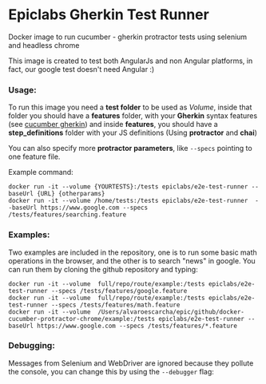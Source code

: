# Epiclabs Gherkin Test Runner
Docker image to run cucumber - gherkin protractor tests using selenium and headless chrome

This image is created to test both AngularJs and non Angular platforms, in fact, our google test doesn't need Angular :)

### Usage:

To run this image you need a **test folder** to be used as *Volume*, inside that folder you should have a **features** folder, with your **Gherkin** syntax features (see [cucumber gherkin](https://cucumber.io/docs/reference)) and inside **features**, you should have a **step_definitions** folder with your JS definitions (Using **protractor** and **chai**)

You can also specify more **protractor parameters**, like `--specs` pointing to one feature file.

Example command:

    docker run -it --volume {YOURTESTS}:/tests epiclabs/e2e-test-runner --baseUrl {URL} {otherparams}
    docker run -it --volume /home/tests:/tests epiclabs/e2e-test-runner  --baseUrl https://www.google.com --specs /tests/features/searching.feature


### Examples:

Two examples are included in the repository, one is to run some basic math operations in the browser, and the other is to search "news" in google. You can run them by cloning the github repository and typing:

    docker run -it --volume  full/repo/route/example:/tests epiclabs/e2e-test-runner --specs /tests/features/google.feature
    docker run -it --volume  full/repo/route/example:/tests epiclabs/e2e-test-runner --specs /tests/features/math.feature
    docker run -it --volume  /Users/alvaroescarcha/epic/github/docker-cucumber-protractor-chrome/example:/tests epiclabs/e2e-test-runner --baseUrl https://www.google.com --specs /tests/features/*.feature


### Debugging:

Messages from Selenium and WebDriver are ignored because they pollute the console, you can change this by using the `--debugger` flag:
